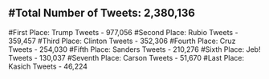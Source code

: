 #Total Number of Tweets: 2,380,136 
---
#First Place: Trump Tweets - 977,056
#Second Place: Rubio Tweets - 359,457
#Third Place: Clinton Tweets - 352,306
#Fourth Place: Cruz Tweets - 254,030
#Fifth Place: Sanders Tweets - 210,276
#Sixth Place: Jeb! Tweets - 130,037
#Seventh Place: Carson Tweets - 51,670
#Last Place: Kasich Tweets - 46,224
